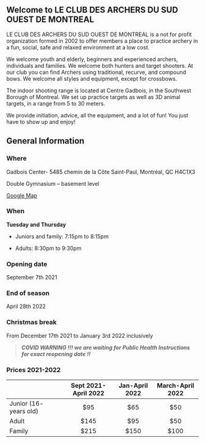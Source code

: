 ## Welcome to LE CLUB DES ARCHERS DU SUD OUEST DE MONTREAL

LE CLUB DES ARCHERS DU SUD OUEST DE MONTREAL is a not for profit organization formed in 2002 to offer members a place to practice archery in a fun, social, safe and relaxed environment at a low cost.

We welcome youth and elderly, beginners and experienced archers, individuals and families. We welcome both hunters and target shooters. At our club you can find Archers using traditional, recurve, and compound bows. We welcome all styles and equipment, except for crossbows.

The indoor shooting range is located at Centre Gadbois, in the Southwest Borough of Montreal. We set up practice targets as well as 3D animal targets, in a range from 5 to 30 meters.

We provide initiation, advice, all the equipment, and a lot of fun! You just have to show up and enjoy!

## General Information

### Where                                  
Gadbois Center- 5485 chemin de la Côte Saint-Paul, Montréal, QC H4C1X3

Double Gymnasium – basement level

[Google Map](https://goo.gl/maps/zc6nTod42fcHnna28) 

### When 
**Tuesday and Thursday**

* Juniors and family: 7:15pm to 8:15pm

* Adults: 8:30pm to 9:30pm

### Opening date                
September 7th 2021

### End of season                       
April 28th 2022

### Christmas break        
From December 17th 2021 to January 3rd 2022 inclusively 

>**_COVID WARNING !!! we are waiting for Public Health Instructions for exact reopening date !!_**

### Prices 2021-2022

|              | Sept 2021-April 2022 | Jan-April 2022 |March-April 2022|
| :---         |     :---:            |         :---:  |:---:           |
| Junior (16- years old)   |  $95     | $65            |$50    |
| Adult                    | $145     | $95            |$50    |
| Family                   | $215     | $150           |$100   |


